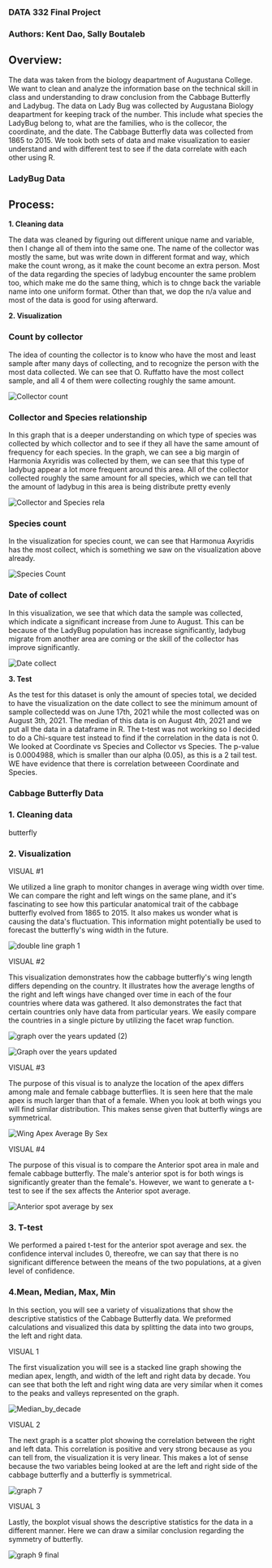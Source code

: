 ### DATA 332 Final Project

### Authors: Kent Dao, Sally Boutaleb

## Overview:

The data was taken from the biology deapartment of Augustana College. We want to clean and analyze the information base on the technical skill in class and understanding to draw conclusion from the Cabbage Butterfly and Ladybug. The data on Lady Bug was collected by Augustana Biology deapartment for keeping track of the number. This include what species the LadyBug belong to, what are the families, who is the collecor, the coordinate, and the date. The Cabbage Butterfly data was collected from 1865 to 2015. We took both sets of data and make visualization to easier understand and with different test to see if the data correlate with each other using R.

### LadyBug Data

## Process:

**1. Cleaning data**

The data was cleaned by figuring out different unique name and variable, then I change all of them into the same one. The name of the collector was mostly the same, but was write down in different format and way, which make the count wrong, as it make the count become an extra person. Most of the data regarding the species of ladybug encounter the same problem too, which make me do the same thing, which is to chnge back the variable name into one uniform format. Other than that, we dop the n/a value and most of the data is good for using afterward.


**2. Visualization**
### Count by collector

The idea of counting the collector is to know who have the most and least sample after many days of collecting, and to recognize the person with the most data collected. We can see that O. Ruffatto have the most collect sample, and all 4 of them were collecting roughly the same amount. 

![Collector count](https://user-images.githubusercontent.com/118495124/206943340-50a4ec36-3085-40f6-b752-ae7d559778b8.png)

### Collector and Species relationship

In this graph that is a deeper understanding on which type of species was collected by which collector and to see if they all have the same amount of frequency for each species. In the graph, we can see a big margin of Harmonia Axyridis was collected by them, we can see that this type of ladybug appear a lot more frequent around this area. All of the collector collected roughly the same amount for all species, which we can tell that the amount of ladybug in this area is being distribute pretty evenly

![Collector and Species rela](https://user-images.githubusercontent.com/118495124/206943480-5de6b673-d99c-49e7-84a8-9535d113139b.png)

### Species count 

In the visualization for species count, we can see that Harmonua Axyridis has the most collect, which is something we saw on the visualization above already. 

![Species Count](https://user-images.githubusercontent.com/118495124/206943484-4aa4307d-4476-45bd-bbe8-f503846caeca.png)

### Date of collect

In this visualization, we see that which data the sample was collected, which indicate a significant increase from June to August. This can be because of the LadyBug population has increase significantly, ladybug migrate from another area are coming or the skill of the collector has improve significantly.

![Date collect](https://user-images.githubusercontent.com/118495124/206943486-7b7b4f08-26fa-4f6e-b395-ab70ac5b03b7.png)


**3. Test**

As the test for this dataset is only the amount of species total, we decided to have the visualization on the date collect to see the minimum amount of sample collectedd was on June 17th, 2021 while the most collected was on August 3th, 2021. The median of this data is on August 4th, 2021 and we put all the data in a dataframe in R. The t-test was not working so I decided to do a Chi-square test instead to find if the correlation in the data is not 0. We looked at Coordinate vs Species and Collector vs Species. The p-value is 0.0004988, which is smaller than our alpha (0.05), as this is a 2 tail test. WE have evidence that there is correlation betweeen Coordinate and Species.


### Cabbage Butterfly Data

### 1. Cleaning data

butterfly

### 2. Visualization

VISUAL #1

We utilized a line graph to monitor changes in average wing width over time. We can compare the right and left wings on the same plane, and it's fascinating to see how this particular anatomical trait of the cabbage butterfly evolved from 1865 to 2015. It also makes us wonder what is causing the data's fluctuation. This information might potentially be used to forecast the butterfly's wing width in the future.

![double line graph 1](https://user-images.githubusercontent.com/118495124/207156161-d17e20c9-44a7-4200-8e2d-dca3a37e8c31.png)

VISUAL #2

This visualization demonstrates how the cabbage butterfly's wing length differs depending on the country. It illustrates how the average lengths of the right and left wings have changed over time in each of the four countries where data was gathered. It also demonstrates the fact that certain countries only have data from particular years. We easily compare the countries in a single picture by utilizing the facet wrap function.

![graph over the years updated (2)](https://user-images.githubusercontent.com/118495124/207156202-7856f9e4-fc3a-4fa4-b00b-0b77c761c527.png)

![Graph over the years updated](https://user-images.githubusercontent.com/118495124/207156213-9534dcd7-cc6a-4933-bc91-fd282623cad0.png)

VISUAL #3

The purpose of this visual is to analyze the location of the apex differs among male and female cabbage butterflies. It is seen here that the male apex is much larger than that of a female. When you look at both wings you will find similar distribution. This makes sense given that butterfly wings are symmetrical.

![Wing Apex Average By Sex](https://user-images.githubusercontent.com/118495124/207156277-2ebf32a7-f126-4fc1-b87e-38657aa7e049.png)

VISUAL #4

The purpose of this visual is to compare the Anterior spot area in male and female cabbage butterfly. The male's anterior spot is for both wings is significantly greater than the female's. However, we want to generate a t-test to see if the sex affects the Anterior spot average. 

![Anterior spot average by sex](https://user-images.githubusercontent.com/118495124/207156309-53a0f6df-8d59-443c-b07a-4d3f11403eda.png)

### 3. T-test

We performed a paired t-test for the anterior spot average and sex. the confidence interval includes 0, thereofre, we can say that there is no significant difference between the means of the two populations, at a given level of confidence. 

### 4.Mean, Median, Max, Min

In this section, you will see a variety of visualizations that show the descriptive statistics of the Cabbage Butterfly data. We preformed calculations and visualized this data by splitting the data into two groups, the left and right data. 

VISUAL 1

The first visualization you will see is a stacked line graph showing the median apex, length, and width of the left and right data by decade. You can see that both the left and right wing data are very similar when it comes to the peaks and valleys represented on the graph. 

![Median_by_decade](https://user-images.githubusercontent.com/118495124/207156039-ced38300-ea11-4433-9d56-9c134299c728.png)

VISUAL 2

The next graph is a scatter plot showing the correlation between the right and left data. This correlation is positive and very strong because as you can tell from, the visualization it is very linear. This makes a lot of sense because the two variables being looked at are the left and right side of the cabbage butterfly and a butterfly is symmetrical.

![graph 7](https://user-images.githubusercontent.com/118495124/207156339-4f503c05-3a86-46f6-b136-b3d4cb692fc5.png)

VISUAL 3

Lastly, the boxplot visual shows the descriptive statistics for the data in a different manner. Here we can draw a similar conclusion regarding the symmetry of butterfly.

![graph 9 final](https://user-images.githubusercontent.com/118495124/207156367-c0d58cdc-2a57-4524-82b9-0d18a8513ca7.png)

